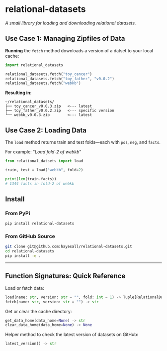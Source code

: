# relational-datasets

*A small library for loading and downloading relational datasets.*

## Use Case 1: Managing Zipfiles of Data

**Running** the `fetch` method downloads a version of a datset to your local cache:

```python
import relational_datasets

relational_datasets.fetch("toy_cancer")
relational_datasets.fetch("toy_father", "v0.0.2")
relational_datasets.fetch("webkb")
```

**Resulting in**:

```console
~/relational_datasets/
├── toy_cancer_v0.0.3.zip   <--- latest
├── toy_father_v0.0.2.zip   <--- specific version
└── webkb_v0.0.3.zip        <--- latest
```

## Use Case 2: Loading Data

The `load` method returns train and test folds—each with `pos`, `neg`, and `facts`.

For example: "*Load fold-2 of webkb*"

```python
from relational_datsets import load

train, test = load("webkb", fold=2)

print(len(train.facts))
# 1344 facts in fold-2 of webkb
```

## Install

### From PyPi

```bash
pip install relational-datasets
```

### From GitHub Source

```bash
git clone git@github.com:hayesall/relational-datasets.git
cd relational-datasets
pip install -e .
```

---

## Function Signatures: Quick Reference

Load or fetch data:

```python
load(name: str, version: str = "", fold: int = 1) -> Tuple[RelationalDataset, RelationalDataset]
fetch(name: str, version: str = "") -> str
```

Get or clear the cache directory:

```python
get_data_home(data_home=None) -> str
clear_data_home(data_home=None) -> None
```

Helper method to check the latest version of datasets on GitHub:

```python
latest_version() -> str
```
